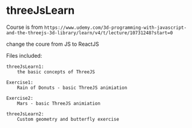 # threeJsLearn

Course is from
`https://www.udemy.com/3d-programming-with-javascript-and-the-threejs-3d-library/learn/v4/t/lecture/10731248?start=0`

change the coure from JS to ReactJS

Files included:

    threeJsLearn1:
        the basic concepts of ThreeJS

    Exercise1:
        Rain of Donuts - basic ThreeJS animiation

    Exercise2:
        Mars - basic ThreeJS animiation

    threeJsLearn2:
        Custom geometry and butterfly exercise
